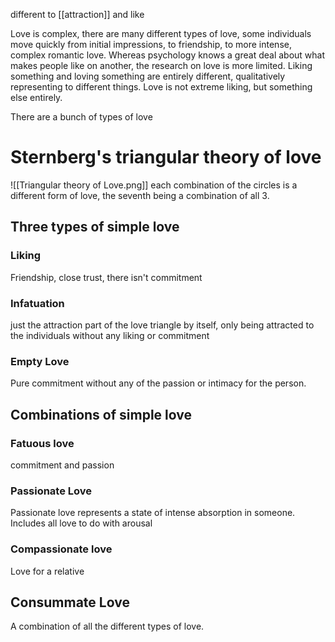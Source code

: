 different to [[attraction]] and like

Love is complex, there are many different types of love, some individuals move quickly from initial impressions, to friendship, to more intense, complex romantic love. Whereas psychology knows a great deal about what makes people like on another, the research on love is more limited. Liking something and loving something are entirely different, qualitatively representing to different things. Love is not extreme liking, but something else entirely.

There are a bunch of types of love

# Sternberg's triangular theory of love
![[Triangular theory of Love.png]]
each combination of the circles is a different form of love, the seventh being a combination of all 3.
## Three types of simple love
### Liking
Friendship, close trust, there isn't commitment
### Infatuation
just the attraction part of the love triangle by itself, only being attracted to the individuals without any liking or commitment
### Empty Love
Pure commitment without any of the passion or intimacy for the person.

## Combinations of simple love
### Fatuous love
commitment and passion
### Passionate Love
Passionate love represents a state of intense absorption in someone. Includes all love to do with arousal
### Compassionate love
Love for a relative

## Consummate Love
A combination of all the different types of love. 


